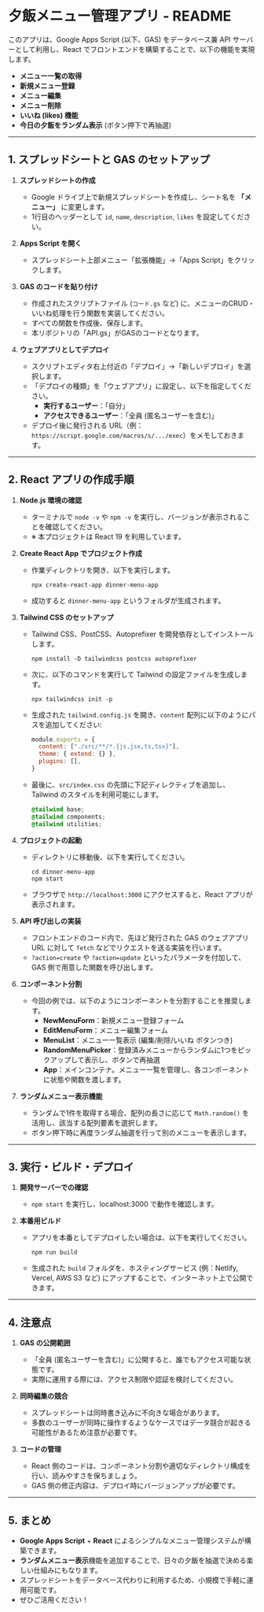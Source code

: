 # 夕飯メニュー管理アプリ - README

このアプリは、Google Apps Script (以下、GAS) をデータベース兼 API サーバーとして利用し、React でフロントエンドを構築することで、以下の機能を実現します。

- **メニュー一覧の取得**  
- **新規メニュー登録**  
- **メニュー編集**  
- **メニュー削除**  
- **いいね (likes) 機能**  
- **今日の夕飯をランダム表示** (ボタン押下で再抽選)

---

## 1. スプレッドシートと GAS のセットアップ

1. **スプレッドシートの作成**
   - Google ドライブ上で新規スプレッドシートを作成し、シート名を **「メニュー」** に変更します。
   - 1行目のヘッダーとして `id`, `name`, `description`, `likes` を設定してください。

2. **Apps Script を開く**
   - スプレッドシート上部メニュー「拡張機能」→「Apps Script」をクリックします。

3. **GAS のコードを貼り付け**
   - 作成されたスクリプトファイル (`コード.gs` など) に、メニューのCRUD・いいね処理を行う関数を実装してください。
   - すべての関数を作成後、保存します。
   - 本リポジトリの「API.gs」がGASのコードとなります。

4. **ウェブアプリとしてデプロイ**
   - スクリプトエディタ右上付近の「デプロイ」→「新しいデプロイ」を選択します。
   - 「デプロイの種類」を「ウェブアプリ」に設定し、以下を指定してください。  
     - **実行するユーザー**：「自分」  
     - **アクセスできるユーザー**：「全員 (匿名ユーザーを含む)」  
   - デプロイ後に発行される URL（例：`https://script.google.com/macros/s/.../exec`）をメモしておきます。

---

## 2. React アプリの作成手順

1. **Node.js 環境の確認**
   - ターミナルで `node -v` や `npm -v` を実行し、バージョンが表示されることを確認してください。
   - ※ 本プロジェクトは React 19 を利用しています。

2. **Create React App でプロジェクト作成**
   - 作業ディレクトリを開き、以下を実行します。  
     ```
     npx create-react-app dinner-menu-app
     ```
   - 成功すると `dinner-menu-app` というフォルダが生成されます。

3. **Tailwind CSS のセットアップ**
   - Tailwind CSS、PostCSS、Autoprefixer を開発依存としてインストールします。
     ```
     npm install -D tailwindcss postcss autoprefixer
     ```
   - 次に、以下のコマンドを実行して Tailwind の設定ファイルを生成します。
     ```
     npx tailwindcss init -p
     ```
   - 生成された `tailwind.config.js` を開き、`content` 配列に以下のようにパスを追加してください:
     ```js
     module.exports = {
       content: ["./src/**/*.{js,jsx,ts,tsx}"],
       theme: { extend: {} },
       plugins: [],
     }
     ```
   - 最後に、`src/index.css` の先頭に下記ディレクティブを追加し、Tailwind のスタイルを利用可能にします。
     ```css
     @tailwind base;
     @tailwind components;
     @tailwind utilities;
     ```

4. **プロジェクトの起動**
   - ディレクトリに移動後、以下を実行してください。  
     ```
     cd dinner-menu-app
     npm start
     ```
   - ブラウザで `http://localhost:3000` にアクセスすると、React アプリが表示されます。

5. **API 呼び出しの実装**
   - フロントエンドのコード内で、先ほど発行された GAS のウェブアプリ URL に対して `fetch` などでリクエストを送る実装を行います。
   - `?action=create` や `?action=update` といったパラメータを付加して、GAS 側で用意した関数を呼び出します。

6. **コンポーネント分割**
   - 今回の例では、以下のようにコンポーネントを分割することを推奨します。
     - **NewMenuForm**：新規メニュー登録フォーム
     - **EditMenuForm**：メニュー編集フォーム
     - **MenuList**：メニュー一覧表示 (編集/削除/いいね ボタンつき)
     - **RandomMenuPicker**：登録済みメニューからランダムに1つをピックアップして表示し、ボタンで再抽選
     - **App**：メインコンテナ。メニュー一覧を管理し、各コンポーネントに状態や関数を渡します。

7. **ランダムメニュー表示機能**
   - ランダムで1件を取得する場合、配列の長さに応じて `Math.random()` を活用し、該当する配列要素を選択します。
   - ボタン押下時に再度ランダム抽選を行って別のメニューを表示します。

---

## 3. 実行・ビルド・デプロイ

1. **開発サーバーでの確認**
   - `npm start` を実行し、localhost:3000 で動作を確認します。

2. **本番用ビルド**
   - アプリを本番としてデプロイしたい場合は、以下を実行してください。  
     ```
     npm run build
     ```
   - 生成された `build` フォルダを、ホスティングサービス (例：Netlify, Vercel, AWS S3 など) にアップすることで、インターネット上で公開できます。

---

## 4. 注意点

1. **GAS の公開範囲**
   - 「全員 (匿名ユーザーを含む)」に公開すると、誰でもアクセス可能な状態です。  
   - 実際に運用する際には、アクセス制限や認証を検討してください。

2. **同時編集の競合**
   - スプレッドシートは同時書き込みに不向きな場合があります。  
   - 多数のユーザーが同時に操作するようなケースではデータ競合が起きる可能性があるため注意が必要です。

3. **コードの管理**
   - React 側のコードは、コンポーネント分割や適切なディレクトリ構成を行い、読みやすさを保ちましょう。  
   - GAS 側の修正内容は、デプロイ時にバージョンアップが必要です。

---

## 5. まとめ

- **Google Apps Script** + **React** によるシンプルなメニュー管理システムが構築できます。  
- **ランダムメニュー表示**機能を追加することで、日々の夕飯を抽選で決める楽しい仕組みにもなります。  
- スプレッドシートをデータベース代わりに利用するため、小規模で手軽に運用可能です。  
- ぜひご活用ください！
